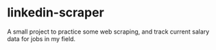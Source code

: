 # linkedin-scraper
A small project to practice some web scraping, and track current salary data for jobs in my field.
